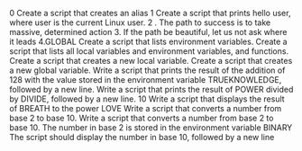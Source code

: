 0 Create a script that creates an alias
1 Create a script that prints hello user, where user is the current Linux user.
2 . The path to success is to take massive, determined action
3. If the path be beautiful, let us not ask where it leads
4.GLOBAL Create a script that lists environment variables.
Create a script that lists all local variables and environment variables, and functions.
Create a script that creates a new local variable.
Create a script that creates a new global variable.
Write a script that prints the result of the addition of 128 with the value stored in the environment variable TRUEKNOWLEDGE, followed by a new line.
Write a script that prints the result of POWER divided by DIVIDE, followed by a new line.
10 Write a script that displays the result of BREATH to the power LOVE
Write a script that converts a number from base 2 to base 10.
Write a script that converts a number from base 2 to base 10.  The number in base 2 is stored in the environment variable BINARY The script should display the number in base 10, followed by a new line
